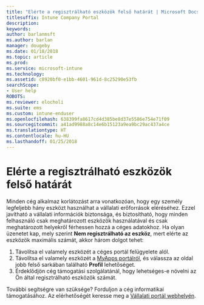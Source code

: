 ```yaml
---
title: "Elérte a regisztrálható eszközök felső határát | Microsoft Docs"
titlesuffix: Intune Company Portal
description: 
keywords: 
author: barlanmsft
ms.author: barlan
manager: dougeby
ms.date: 01/18/2018
ms.topic: article
ms.prod: 
ms.service: microsoft-intune
ms.technology: 
ms.assetid: c8920bf0-e1bb-4601-961d-8c25290e53fb
searchScope:
- User help
ROBOTS: 
ms.reviewer: elocholi
ms.suite: ems
ms.custom: intune-enduser
ms.openlocfilehash: 638399fa8617cd4d385be8d37e5586e754e71f09
ms.sourcegitcommit: a41ad9988a8c14e6b15123a9ea9bc29ac437a4ce
ms.translationtype: HT
ms.contentlocale: hu-HU
ms.lasthandoff: 01/25/2018
---
```

# <a name="the-limit-of-devices-you-can-register-has-been-reached"></a>Elérte a regisztrálható eszközök felső határát

Minden cég alkalmaz korlátozást arra vonatkozóan, hogy egy személy legfeljebb hány eszközt használhat a vállalati erőforrások eléréséhez. Ezzel javítható a vállalati információk biztonsága, és biztosítható, hogy minden felhasználó csak meghatározott eszközök használatával és csak meghatározott helyekről férhessen hozzá a céges adatokhoz. Ha olyan üzenetet kap, mely szerint **Nem regisztrálható az eszköz**, mert elérte az eszközök maximális számát, akkor három dolgot tehet:

1. Távolítsa el valamely eszközét a céges portál felügyelete alól. 
2. Távolítsa el valamely eszközét a [MyApps portálról](https://myapps.microsoft.com), és válassza az oldal jobb felső sarkában található **Profil** lehetőséget. 
3. Érdeklődjön cég támogatási szolgálatánál, hogy lehetséges-e növelni az Ön által regisztrálható eszközök számát.

További segítségre van szüksége? Forduljon a cég informatikai támogatásához. Az elérhetőségét keresse meg a [Vállalati portál webhelyén](https://portal.manage.microsoft.com#HelpDeskDialog).
